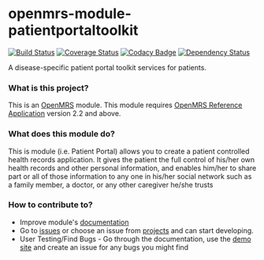 openmrs-module-patientportaltoolkit
================================
[![Build Status](https://secure.travis-ci.org/personalcancertoolkit/openmrs-module-patientportaltoolkit.png?branch=master)](https://travis-ci.org/personalcancertoolkit/openmrs-module-patientportaltoolkit) [![Coverage Status](https://coveralls.io/repos/github/personalcancertoolkit/openmrs-module-patientportaltoolkit/badge.svg)](https://coveralls.io/github/personalcancertoolkit/openmrs-module-patientportaltoolkit) [![Codacy Badge](https://api.codacy.com/project/badge/Grade/15f0db14e5c945b19f695e40e79a7ee7)](https://www.codacy.com/app/maurya/openmrs-module-patientportaltoolkit?utm_source=github.com&amp;utm_medium=referral&amp;utm_content=maurya/openmrs-module-patientportaltoolkit&amp;utm_campaign=Badge_Grade) [![Dependency Status](https://www.versioneye.com/user/projects/57bdebd069d94900403f6263/badge.svg?style=flat-square)](https://www.versioneye.com/user/projects/57bdebd069d94900403f6263)

A disease-specific patient portal toolkit services for patients.


### What is this project?

This is an [OpenMRS](http://openmrs.org/) module. This module requires [OpenMRS Reference Application](http://openmrs.org/download/) version 2.2 and above.

### What does this module do?

This is module (i.e. Patient Portal) allows you to create a patient controlled health records application. It gives the patient the full control of his/her own health records and other personal information, and enables him/her to share part or all of those information to any one in his/her social network such as a family member, a doctor, or any other caregiver he/she trusts

### How to contribute to?

 - Improve module's [documentation](https://github.com/personalcancertoolkit/openmrs-module-patientportaltoolkit/wiki) 
 - Go to [issues](https://github.com/personalcancertoolkit/openmrs-module-patientportaltoolkit/issues) or choose an issue from [projects](https://github.com/personalcancertoolkit/openmrs-module-patientportaltoolkit/projects) and can start developing.
  - User Testing/Find Bugs - Go through the documentation, use the [demo site](https://personalcancertoolkit.org/openmrs/) and create an issue for any bugs you might find
